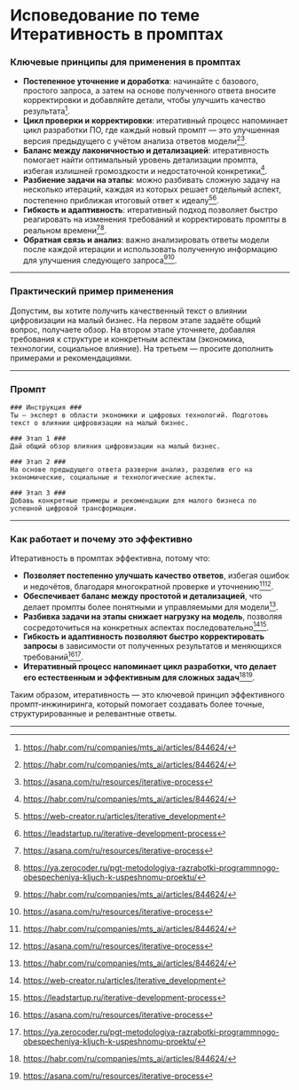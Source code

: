 Исповедование по теме Итеративность в промптах
==================================================

### Ключевые принципы для применения в промптах

- **Постепенное уточнение и доработка**: начинайте с базового, простого запроса, а затем на основе полученного ответа вносите корректировки и добавляйте детали, чтобы улучшить качество результата[^1].
- **Цикл проверки и корректировки**: итеративный процесс напоминает цикл разработки ПО, где каждый новый промпт — это улучшенная версия предыдущего с учётом анализа ответов модели[^1][^4].
- **Баланс между лаконичностью и детализацией**: итеративность помогает найти оптимальный уровень детализации промпта, избегая излишней громоздкости и недостаточной конкретики[^1].
- **Разбиение задачи на этапы**: можно разбивать сложную задачу на несколько итераций, каждая из которых решает отдельный аспект, постепенно приближая итоговый ответ к идеалу[^2][^6].
- **Гибкость и адаптивность**: итеративный подход позволяет быстро реагировать на изменения требований и корректировать промпты в реальном времени[^4][^5].
- **Обратная связь и анализ**: важно анализировать ответы модели после каждой итерации и использовать полученную информацию для улучшения следующего запроса[^1][^4].

---

### Практический пример применения

Допустим, вы хотите получить качественный текст о влиянии цифровизации на малый бизнес. На первом этапе задаёте общий вопрос, получаете обзор. На втором этапе уточняете, добавляя требования к структуре и конкретным аспектам (экономика, технологии, социальное влияние). На третьем — просите дополнить примерами и рекомендациями.

---

### Промпт

```
### Инструкция ###
Ты — эксперт в области экономики и цифровых технологий. Подготовь текст о влиянии цифровизации на малый бизнес.

### Этап 1 ###
Дай общий обзор влияния цифровизации на малый бизнес.

### Этап 2 ###
На основе предыдущего ответа разверни анализ, разделив его на экономические, социальные и технологические аспекты.

### Этап 3 ###
Добавь конкретные примеры и рекомендации для малого бизнеса по успешной цифровой трансформации.
```


---

### Как работает и почему это эффективно

Итеративность в промптах эффективна, потому что:

- **Позволяет постепенно улучшать качество ответов**, избегая ошибок и недочётов, благодаря многократной проверке и уточнению[^1][^4].
- **Обеспечивает баланс между простотой и детализацией**, что делает промпты более понятными и управляемыми для модели[^1].
- **Разбивка задачи на этапы снижает нагрузку на модель**, позволяя сосредоточиться на конкретных аспектах последовательно[^2][^6].
- **Гибкость и адаптивность позволяют быстро корректировать запросы** в зависимости от полученных результатов и меняющихся требований[^4][^5].
- **Итеративный процесс напоминает цикл разработки, что делает его естественным и эффективным для сложных задач**[^1][^4].

Таким образом, итеративность — это ключевой принцип эффективного промпт-инжиниринга, который помогает создавать более точные, структурированные и релевантные ответы.

---

[^1]: https://habr.com/ru/companies/mts_ai/articles/844624/

[^2]: https://web-creator.ru/articles/iterative_development

[^3]: https://habr.com/ru/articles/865952/

[^4]: https://asana.com/ru/resources/iterative-process

[^5]: https://ya.zerocoder.ru/pgt-metodologiya-razrabotki-programmnogo-obespecheniya-kljuch-k-uspeshnomu-proektu/

[^6]: https://leadstartup.ru/iterative-development-process

[^7]: https://nsys.by/net-services/item/321-yazyki-razmetki-promptov-raskrojte-vozmozhnosti-ii-kommunikatsij

[^8]: https://vc.ru/chatgpt/1237057-prompt-inzhiniring-principy-napisaniya-horoshih-promptov


